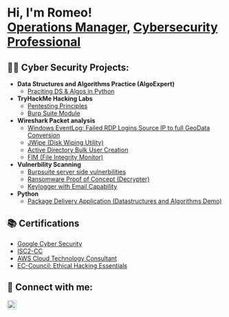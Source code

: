<h1>Hi, I'm Romeo! <br/><a href="https://github.com/goldentoucan/Portfolio-Main/">Operations Manager</a>,  <a href="https://www.linkedin.com/in/romeo-valdez-pxccincidentmanager/">Cybersecurity Professional</a>

<h2>👨‍💻 Cyber Security Projects:</h2>  

- <b>Data Structures and Algorithms Practice (AlgoExpert)</b>
  - [Praciting DS & Algos in Python](https://github.com/joshmadakor1/Algorithms-Practice)
- <b>TryHackMe Hacking Labs</b>
  - [Pentesting Principles](https://tryhackme.com/RomeoValdez/badges/intro-to-pentesting)
  - [Burp Suite Module](https://tryhackme.com/RomeoValdez/badges/burped)
- <b>Wireshark Packet analysis</b>
  - [Windows EventLog: Failed RDP Logins Source IP to full GeoData Conversion](https://github.com/joshmadakor1/Sentinel-Lab)
  - [JWipe (Disk Wiping Utility)](https://github.com/joshmadakor1/Jwipe.PowerShell)
  - [Active Directory Bulk User Creation](https://github.com/joshmadakor1/AD_PS)
  - [FIM (File Integrity Monitor)](https://github.com/joshmadakor1/PowerShell-Integrity-FIM)
- <b>Vulnerbility Scanning</b>
  - [Burpsuite server side vulnerbilities](https://coursera.org/share/c94615b29512cbdcaaf44a263a66de68)
  - [Ransomware Proof of Concept (Decrypter)](https://github.com/joshmadakor1/DecrypterPOC)
  - [Keylogger with Email Capability](https://github.com/joshmadakor1/Key-Logger-With-Email)
- <b>Python</b>
  - [Package Delivery Application (Datastructures and Algorithms Demo)](https://github.com/joshmadakor1/Package-Delivery-Pathfinding-Algorithm)

<h2>📚 Certifications</h2>

- [Google Cyber Security](https://coursera.org/share/02b6acf65e8a92ca880727acf4a32b81)
- [ISC2-CC](https://www.youtube.com/watch?v=uHy3oM7NnoU)
- [AWS Cloud Technology Consultant](https://coursera.org/share/1a735a096b95a3cd817dcf2ac4b0d09c)
- [EC-Council: Ethical Hacking Essentials](https://www.youtube.com/watch?v=OfvdQeh79s0)



<h2> 🤳 Connect with me:</h2>



[<img align="left" alt="RomeoValdez | LinkedIn" width="22px" src="https://cdn.jsdelivr.net/npm/simple-icons@v3/icons/linkedin.svg" />][linkedin]
<script src="https://tryhackme.com/badge/2630975"></script>



[linkedin]: https://linkedin.com/in/romeo-valdez-pxccincidentmanager

<!--
**goldentoucan/portfoliomain1** is a ✨ _special_ ✨ repository because its `README.md` (this file) appears on your GitHub profile.

Here are some ideas to get you started:

- 🔭 I’m currently working on ...
- 🌱 I’m currently learning ...
- 👯 I’m looking to collaborate on ...
- 🤔 I’m looking for help with ...
- 💬 Ask me about ...
- 📫 How to reach me: ...
- ⚡ Fun fact: ...
-->
